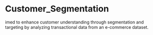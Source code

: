 # Customer_Segmentation
imed to enhance customer understanding through segmentation and targeting by analyzing transactional data from an e-commerce dataset. 
